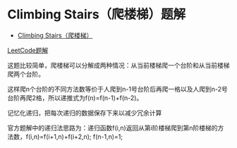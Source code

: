 # Climbing Stairs（爬楼梯）题解

- [Climbing Stairs（爬楼梯）](https://leetcode-cn.com/problems/climbing-stairs/)

[LeetCode题解](https://leetcode-cn.com/problems/climbing-stairs/solution/pa-lou-ti-by-leetcode/)

这题比较简单，爬楼梯可以分解成两种情况：从当前楼梯爬一个台阶和从当前楼梯爬两个台阶。

这样爬n个台阶的不同方法数等价于人爬到n-1号台阶后再爬一格以及人爬到n-2号台阶再爬2格，所以递推式为f(n)=f(n-1)+f(n-2)。

记忆化递归，把每次递归的数据保存下来以减少冗余计算

官方题解中的递归法思路为：递归函数f(i,n)返回从第i阶楼梯爬到第n阶楼梯的方法数，f(i,n)=f(i+1,n)+f(i+2,n); f(n-1,n)=1;